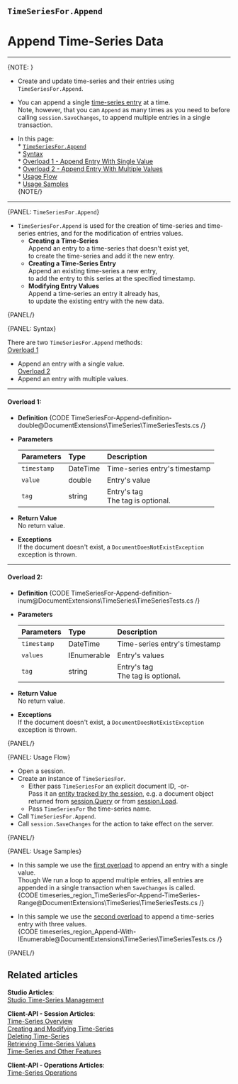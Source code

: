 ﻿## `TimeSeriesFor.Append`
# Append Time-Series Data

---

{NOTE: }

* Create and update time-series and their entries using `TimeSeriesFor.Append`.  

* You can append a single [time-series entry](../../../../document-extensions/timeseries/design#time-series-entries) at a time.  
  Note, however, that you can `Append` as many times as you need to before calling 
  `session.SaveChanges`, to append multiple entries in a single transaction.  

* In this page:  
      * [`TimeSeriesFor.Append`](../../../../document-extensions/timeseries/client-api/session-methods/append-ts-data#timeseriesfor.append)  
      * [Syntax](../../../../document-extensions/timeseries/client-api/session-methods/append-ts-data#syntax)  
         * [Overload 1 - Append Entry With Single Value](../../../../document-extensions/timeseries/client-api/session-methods/append-ts-data#overload-1)  
         * [Overload 2 - Append Entry With Multiple Values](../../../../document-extensions/timeseries/client-api/session-methods/append-ts-data#overload-2)  
      * [Usage Flow](../../../../document-extensions/timeseries/client-api/session-methods/append-ts-data#usage-flow)  
      * [Usage Samples](../../../../document-extensions/timeseries/client-api/session-methods/append-ts-data#usage-samples)  
{NOTE/}



---

{PANEL: `TimeSeriesFor.Append`}

* `TimeSeriesFor.Append` is used for the creation of time-series and 
  time-series entries, and for the modification of entries values.  
   * **Creating a Time-Series**  
     Append an entry to a time-series that doesn't exist yet,  
     to create the time-series and add it the new entry.  
   * **Creating a Time-Series Entry**  
     Append an existing time-series a new entry,  
     to add the entry to this series at the specified timestamp.  
   * **Modifying Entry Values**  
     Append a time-series an entry it already has,  
     to update the existing entry with the new data. 

{PANEL/}

{PANEL: Syntax}

There are two `TimeSeriesFor.Append` methods:  
[Overload 1](../../../../document-extensions/timeseries/client-api/session-methods/append-ts-data#overload-1) 
- Append an entry with a single value.  
[Overload 2](../../../../document-extensions/timeseries/client-api/session-methods/append-ts-data#overload-2) 
- Append an entry with multiple values.  

---

#### Overload 1:  

* **Definition**
  {CODE TimeSeriesFor-Append-definition-double@DocumentExtensions\TimeSeries\TimeSeriesTests.cs /}

* **Parameters**  

    | Parameters | Type | Description |
    |:-------------|:-------------|:-------------|
    | `timestamp` | DateTime | Time-series entry's timestamp |
    | `value` | double | Entry's value |
    | `tag` | string | Entry's tag <br> The tag is optional. |

* **Return Value**  
  No return value.  

* **Exceptions**  
  If the document doesn't exist, a `DocumentDoesNotExistException` exception is thrown.  

---

#### Overload 2:  
* **Definition**
  {CODE TimeSeriesFor-Append-definition-inum@DocumentExtensions\TimeSeries\TimeSeriesTests.cs /}

* **Parameters**  

    | Parameters | Type | Description |
    |:-------------|:-------------|:-------------|
    | `timestamp` | DateTime | Time-series entry's timestamp |
    | `values` | IEnumerable<double> | Entry's values |
    | `tag` | string | Entry's tag <br> The tag is optional. |

* **Return Value**  
  No return value.  

* **Exceptions**  
  If the document doesn't exist, a `DocumentDoesNotExistException` exception is thrown.  


{PANEL/}

{PANEL: Usage Flow}

* Open a session.  
* Create an instance of `TimeSeriesFor`.  
    * Either pass `TimeSeriesFor` an explicit document ID, -or-  
      Pass it an [entity tracked by the session](../../../client-api/session/loading-entities), e.g. a document object returned from [session.Query](../../../client-api/session/querying/how-to-query) or from [session.Load](../../../client-api/session/loading-entities#load).  
    * Pass `TimeSeriesFor` the time-series name.  
* Call `TimeSeriesFor.Append`.  
* Call `session.SaveChanges` for the action to take effect on the server.  

{PANEL/}

{PANEL: Usage Samples}

* In this sample we use the [first overload](../../../../document-extensions/timeseries/client-api/session-methods/append-ts-data#overload-1) 
  to append an entry with a single value.  
  Though We run a loop to append multiple entries, all entries are appended in a single 
  transaction when `SaveChanges` is called.  
   {CODE timeseries_region_TimeSeriesFor-Append-TimeSeries-Range@DocumentExtensions\TimeSeries\TimeSeriesTests.cs /}  

* In this sample we use the [second overload](../../../../document-extensions/timeseries/client-api/session-methods/append-ts-data#overload-2) 
  to append a time-series entry with three values.  
   {CODE timeseries_region_Append-With-IEnumerable@DocumentExtensions\TimeSeries\TimeSeriesTests.cs /}

{PANEL/}

## Related articles
**Studio Articles**:  
[Studio Time-Series Management]()  

**Client-API - Session Articles**:  
[Time-Series Overview]()  
[Creating and Modifying Time-Series]()  
[Deleting Time-Series]()  
[Retrieving Time-Series Values]()  
[Time-Series and Other Features]()  

**Client-API - Operations Articles**:  
[Time-Series Operations]()  
